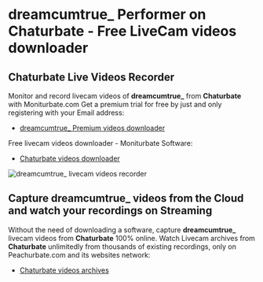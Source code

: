 # dreamcumtrue_ Performer on Chaturbate - Free LiveCam videos downloader

## Chaturbate Live Videos Recorder

Monitor and record livecam videos of **dreamcumtrue_** from **Chaturbate** with Moniturbate.com
Get a premium trial for free by just and only registering with your Email address:
* [dreamcumtrue_ Premium videos downloader](https://moniturbate.com/request-demo-licence-key.html)

Free livecam videos downloader - Moniturbate Software:
* [Chaturbate videos downloader](https://moniturbate.com/moniturbate-download-software.html)

![dreamcumtrue_ livecam videos recorder](https://peachurnet.com/templates/moniturbate-software.png)


## Capture dreamcumtrue_ videos from the Cloud and watch your recordings on Streaming

Without the need of downloading a software, capture **dreamcumtrue_** livecam videos from **Chaturbate** 100% online.
Watch Livecam archives from **Chaturbate** unlimitedly from thousands of existing recordings, only on Peachurbate.com and its websites network:
* [Chaturbate videos archives](https://peachurnet.com/)